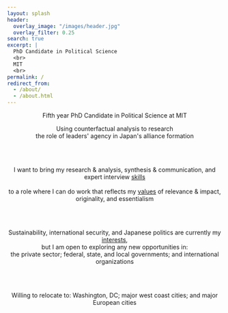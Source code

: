 ```yaml
---
layout: splash
header:
  overlay_image: "/images/header.jpg"
  overlay_filter: 0.25
search: true
excerpt: |
  PhD Candidate in Political Science
  <br>
  MIT
  <br>
permalink: /
redirect_from: 
  - /about/
  - /about.html
---
```




<center>
Fifth year PhD Candidate in Political Science at MIT 

<br>

Using counterfactual analysis to research
<br>
the role of leaders' agency in Japan's alliance formation

<br>
<br>

I want to bring my research & analysis, synthesis & communication, and expert interview <a href="https://www.minapollmann.com/skills/">skills</a>  
<br>
to a role where I can do work that reflects my <a href="https://www.minapollmann.com/values/">values</a> of relevance & impact, originality, and essentialism

<br>
<br>

Sustainability, international security, and Japanese politics are currently my <a href="https://www.minapollmann.com/interests/">interests</a>, 
<br>
but I am open to exploring any new opportunities in:
<br>
the private sector; federal, state, and local governments; and international organizations

<br>
<br>

Willing to relocate to: Washington, DC; major west coast cities; and major European cities

<center>
